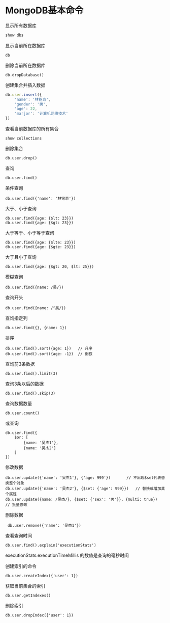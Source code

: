 # MongoDB基本命令

显示所有数据库

```js
show dbs
```

显示当前所在数据库

```
db
```

删除当前所在数据库

```
db.dropDatabase()
```



创建集合并插入数据

```js
db.user.insert({
	'name': '林铭奇',
	'gender': '男',
	'age': 22,
	'marjor': '计算机网络技术'
})
```

查看当前数据库的所有集合

```
show collections
```

删除集合

```
db.user.drop()
```



查询

```
db.user.find()
```

条件查询

```
db.user.find({'name': '林铭奇'})
```

大于、小于查询

```
db.user.find({age: {$lt: 23}})
db.user.find({age: {$gt: 23}})
```

大于等于、小于等于查询

```
db.user.find({age: {$lte: 23}})
db.user.find({age: {$gte: 23}})
```

大于且小于查询

```
db.user.find({age: {$gt: 20, $lt: 25}})
```

模糊查询

```
db.user.find({name: /吴/})
```

查询开头

```
db.user.find({name: /^吴/})
```

查询指定列

```
db.user.find({}, {name: 1})
```

排序

```
db.user.find().sort({age: 1})	// 升序
db.user.find().sort({age: -1})	// 倒叙
```

查询前3条数据

```
db.user.find().limit(3)
```

查询3条以后的数据

```
db.user.find().skip(3)
```

查询数据数量

```
db.user.count()
```

或查询

```
db.user.find({
	$or: [
		{name: '吴杰1'},
		{name: '吴杰2'}
    ]
})
```

修改数据

```
db.user.update({'name': '吴杰1'}, {'age: 999'})		// 不出现$set代表替换整个对象
db.user.update({'name': '吴杰2'}, {$set: {'age': 999}})	// 替换或增加某个属性
db.user.update({name: /吴杰/}, {$set: {'sex': '男'}}, {multi: true})	// 批量修改
```

删除数据

```
 db.user.remove({'name': '吴杰1'})
```



查看查询时间

```
db.user.find().explain('executionStats')
```

executionStats.executionTimeMillis 的数值是查询的毫秒时间

创建索引的命令

```
db.user.createIndex({'user': 1})
```

获取当前集合的索引

```
db.user.getIndexes()
```

删除索引

```
db.user.dropIndex({'user': 1})
```

